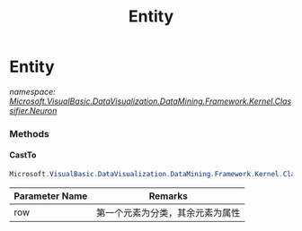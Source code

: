 ﻿---
title: Entity
---

# Entity
_namespace: [Microsoft.VisualBasic.DataVisualization.DataMining.Framework.Kernel.Classifier.Neuron](N-Microsoft.VisualBasic.DataVisualization.DataMining.Framework.Kernel.Classifier.Neuron.html)_



### Methods

#### CastTo
```csharp
Microsoft.VisualBasic.DataVisualization.DataMining.Framework.Kernel.Classifier.Neuron.Entity.CastTo(Microsoft.VisualBasic.DocumentFormat.Csv.DocumentStream.RowObject)
```


|Parameter Name|Remarks|
|--------------|-------|
|row|第一个元素为分类，其余元素为属性|





